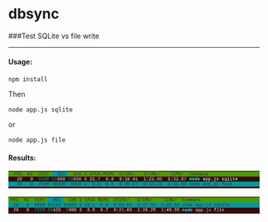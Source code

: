 # dbsync
###Test SQLite vs file write

----

#### Usage:

```
npm install
```

Then

```
node app.js sqlite
```
or
```
node app.js file
```

#### Results:

![Screen 1](img/screen1.png)

![Screen 2](img/screen2.png)
